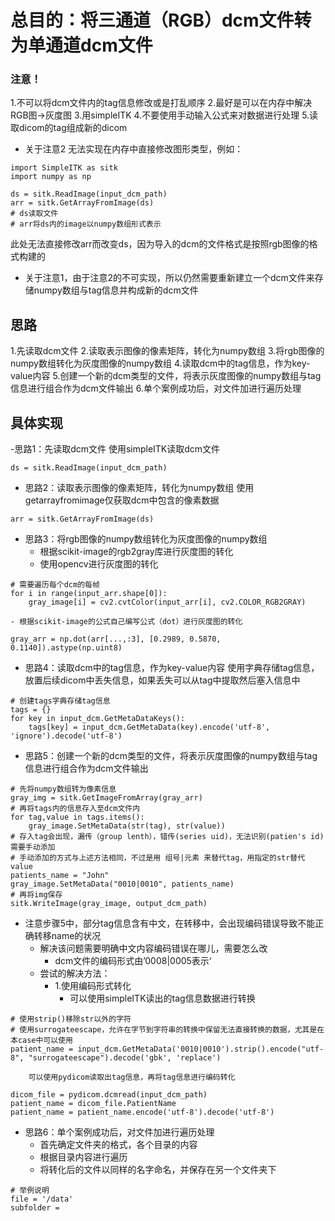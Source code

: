 
# 总目的：将三通道（RGB）dcm文件转为单通道dcm文件
### 注意！
1.不可以将dcm文件内的tag信息修改或是打乱顺序
2.最好是可以在内存中解决RGB图->灰度图
3.用simpleITK
4.不要使用手动输入公式来对数据进行处理
5.读取dicom的tag组成新的dicom

 - 关于注意2
无法实现在内存中直接修改图形类型，例如：
```
import SimpleITK as sitk
import numpy as np

ds = sitk.ReadImage(input_dcm_path)
arr = sitk.GetArrayFromImage(ds)
# ds读取文件
# arr将ds内的image以numpy数组形式表示
```
此处无法直接修改arr而改变ds，因为导入的dcm的文件格式是按照rgb图像的格式构建的
- 关于注意1，由于注意2的不可实现，所以仍然需要重新建立一个dcm文件来存储numpy数组与tag信息并构成新的dcm文件

## 思路
1.先读取dcm文件
2.读取表示图像的像素矩阵，转化为numpy数组
3.将rgb图像的numpy数组转化为灰度图像的numpy数组
4.读取dcm中的tag信息，作为key-value内容
5.创建一个新的dcm类型的文件，将表示灰度图像的numpy数组与tag信息进行组合作为dcm文件输出
6.单个案例成功后，对文件加进行遍历处理


## 具体实现
-思路1：先读取dcm文件
使用simpleITK读取dcm文件
```
ds = sitk.ReadImage(input_dcm_path)
```
- 思路2：读取表示图像的像素矩阵，转化为numpy数组
使用getarrayfromimage仅获取dcm中包含的像素数据
```
arr = sitk.GetArrayFromImage(ds)
```
- 思路3：将rgb图像的numpy数组转化为灰度图像的numpy数组
	- 根据scikit-image的rgb2gray库进行灰度图的转化
	- 使用opencv进行灰度图的转化
```
# 需要遍历每个dcm的每帧
for i in range(input_arr.shape[0]):
	gray_image[i] = cv2.cvtColor(input_arr[i], cv2.COLOR_RGB2GRAY)
```
	- 根据scikit-image的公式自己编写公式（dot）进行灰度图的转化
```
gray_arr = np.dot(arr[...,:3], [0.2989, 0.5870, 0.1140]).astype(np.uint8)
```
- 思路4：读取dcm中的tag信息，作为key-value内容
使用字典存储tag信息，放置后续dicom中丢失信息，如果丢失可以从tag中提取然后塞入信息中
```
# 创建tags字典存储tag信息
tags = {}
for key in input_dcm.GetMetaDataKeys():
	tags[key] = input_dcm.GetMetaData(key).encode('utf-8', 'ignore').decode('utf-8')
```
- 思路5：创建一个新的dcm类型的文件，将表示灰度图像的numpy数组与tag信息进行组合作为dcm文件输出
```
# 先将numpy数组转为像素信息
gray_img = sitk.GetImageFromArray(gray_arr)
# 再将tags内的信息存入至dcm文件内
for tag,value in tags.items():
	gray_image.SetMetaData(str(tag), str(value))
# 存入tag会出现，漏传（group lenth），错传(series uid)，无法识别(patien's id)需要手动添加
# 手动添加的方式与上述方法相同，不过是用 组号|元素 来替代tag，用指定的str替代value
patients_name = "John"
gray_image.SetMetaData("0010|0010", patients_name)
# 再将img保存
sitk.WriteImage(gray_image, output_dcm_path)
```
- 注意步骤5中，部分tag信息含有中文，在转移中，会出现编码错误导致不能正确转移name的状况
	- 解决该问题需要明确中文内容编码错误在哪儿，需要怎么改
		- dcm文件的编码形式由’0008|0005表示‘
	- 尝试的解决方法：
		- 1.使用编码形式转化
			- 可以使用simpleITK读出的tag信息数据进行转换
```
# 使用strip()移除str以外的字符
# 使用surrogateescape，允许在字节到字符串的转换中保留无法直接转换的数据，尤其是在本case中可以使用
patient_name = input_dcm.GetMetaData('0010|0010').strip().encode("utf-8", "surrogateescape").decode('gbk', 'replace')
```
		可以使用pydicom读取出tag信息，再将tag信息进行编码转化
```
dicom_file = pydicom.dcmread(input_dcm_path)
patient_name = dicom_file.PatientName
patient_name = patient_name.encode('utf-8').decode('utf-8')
```
- 思路6：单个案例成功后，对文件加进行遍历处理
	- 首先确定文件夹的格式，各个目录的内容
	- 根据目录内容进行遍历
	- 将转化后的文件以同样的名字命名，并保存在另一个文件夹下
```
# 举例说明
file = '/data'
subfolder = 
```






<!--stackedit_data:
eyJoaXN0b3J5IjpbLTE1MDQ4MTk5OTksLTEyNDAzODQwNjIsLT
E3MzYzMTMyMSwxNzA1MjEwNDQyLDE1MTk3ODczMzUsMTI3MzY3
MDgxMCwtMTg4NTU0NjU1NywtMTExNTc2NjY4OCwxNzkwODM4OT
Q3LC0xODAwODcxMjM1LDkyMDMxMDI2NiwtNDE4NjcyNTQxLC00
NjQ4OTQyNzksMTQxNzM0ODk1LDIwNzI1MDM0OTcsLTY3NTQ1Nz
k4OCwtMTU0ODM4NzI2LDIwNDAyOTc2MjJdfQ==
-->